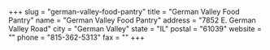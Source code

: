 +++
slug = "german-valley-food-pantry"
title = "German Valley Food Pantry"
name = "German Valley Food Pantry"
address = "7852 E. German Valley Road"
city = "German Valley"
state = "IL"
postal = "61039"
website = ""
phone = "815-362-5313"
fax = ""
+++
